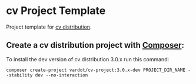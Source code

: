 # cv Project Template

Project template for [cv distribution](https://github.com/Vardot/cv-project).

## Create a cv distribution project with [Composer](https://getcomposer.org/download/):

To install the dev version of cv distribution 3.0.x run this command:
```
composer create-project vardot/cv-project:3.0.x-dev PROJECT_DIR_NAME --stability dev --no-interaction
```
